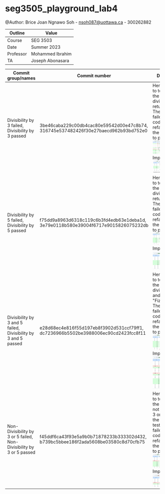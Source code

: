 

# seg3505_playground_lab4

@Author: Brice Joan Ngnawo Soh - nsoh087@uottawa.ca - 300262882

| Outline   | Value            |
| --------- | ---------------- |
| Course    | SEG 3503         |
| Date      | Summer 2023      |
| Professor | Mohammed Ibrahim |
| TA        | Joseph Abonasara |

|    Commit group/names    |            Commit number                  | Description |
|    ------------------    |            -------------                  | ----------- |
| Divisibility by 3 failed, Divisibility by 3 passed| 3be46caba229c00db4cac80e59542d00e47c8b74, 316745e537482426f30e27baecd962b93bd752e0 | Here we want to test if when the number is divisible by 3 returns "Fizz". The test initially failed and the code was refactored for the test group to pass.     Test: <img src="images/divisibilityby3.png"> Implementation: <img src="images/divisibilyby3implementation.png"> 
| Divisibility by 5 failed, Divisibility by 5 passed | f75dd9a8963d6318c119c6b3fd4edb63e1deba1d, 3e79e0118b580e39004f6717e9015826075232db| Here we want to test if when the number is divisible by 5 returns "Buzz". The test initially failed and the code was refactored for the test group to pass.     Test: <img src="images/divisibilityby5.png"> Implementation: <img src="images/divisibilityby5implementation.png">
| Divisibility by 3 and 5 failed, Divisibility by 3 and 5 passed | e28d68ec4e816f55d197eb8f3902d531ccf79ff1, dc7236966b5502be3988006ec90cd2423fcc8f11| Here we want to test if when the number is divisible by 3 and 5 returns "FizzBuzz". The test initially failed and the code was refactored for the test group to pass.     Test: <img src="images/divisibilityby3&5.png"> Implementation: <img src="images/divisibilityby3&5implementation.png">
| Non-Divisibility by 3 or 5 failed, Non-Divisibility by 3 or 5 passed | f45ddf6ca43f93e5a9b0b71878233b333302d432, b739bc5bbee186f2ada5608be03580c8d70cfb75| Here we want to test when the integer is not divisible by 3 or 5 it returns the integer. The test initially failed and the code was refactored for the test group to pass.     Test: <img src="images/nondivisibilityby3or5.png"> Implementation: <img src="images/nondivisibilityby3or5implementation.png">


